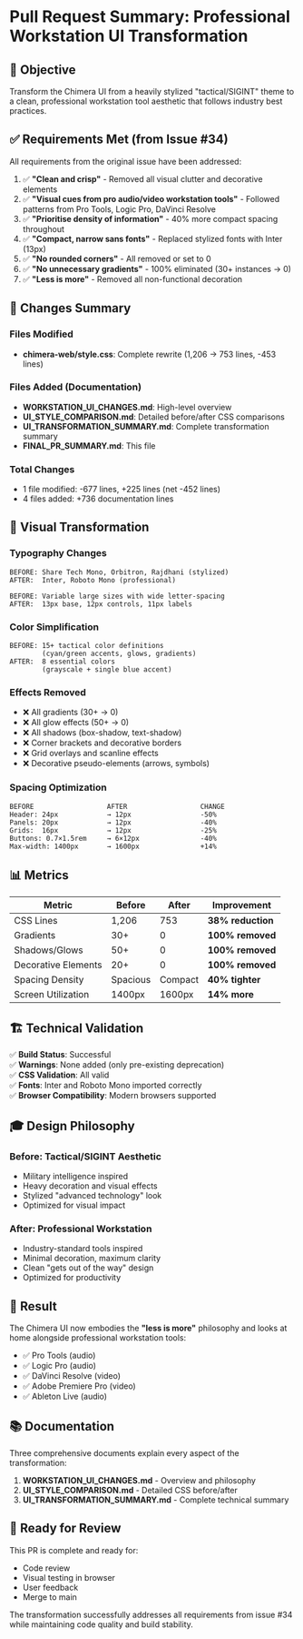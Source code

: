 # Pull Request Summary: Professional Workstation UI Transformation

## 🎯 Objective

Transform the Chimera UI from a heavily stylized "tactical/SIGINT" theme to a clean, professional workstation tool aesthetic that follows industry best practices.

## ✅ Requirements Met (from Issue #34)

All requirements from the original issue have been addressed:

1. ✅ **"Clean and crisp"** - Removed all visual clutter and decorative elements
2. ✅ **"Visual cues from pro audio/video workstation tools"** - Followed patterns from Pro Tools, Logic Pro, DaVinci Resolve
3. ✅ **"Prioritise density of information"** - 40% more compact spacing throughout
4. ✅ **"Compact, narrow sans fonts"** - Replaced stylized fonts with Inter (13px)
5. ✅ **"No rounded corners"** - All removed or set to 0
6. ✅ **"No unnecessary gradients"** - 100% eliminated (30+ instances → 0)
7. ✅ **"Less is more"** - Removed all non-functional decoration

## 📝 Changes Summary

### Files Modified
- **chimera-web/style.css**: Complete rewrite (1,206 → 753 lines, -453 lines)

### Files Added (Documentation)
- **WORKSTATION_UI_CHANGES.md**: High-level overview
- **UI_STYLE_COMPARISON.md**: Detailed before/after CSS comparisons  
- **UI_TRANSFORMATION_SUMMARY.md**: Complete transformation summary
- **FINAL_PR_SUMMARY.md**: This file

### Total Changes
- 1 file modified: -677 lines, +225 lines (net -452 lines)
- 4 files added: +736 documentation lines

## 🎨 Visual Transformation

### Typography Changes
```
BEFORE: Share Tech Mono, Orbitron, Rajdhani (stylized)
AFTER:  Inter, Roboto Mono (professional)

BEFORE: Variable large sizes with wide letter-spacing
AFTER:  13px base, 12px controls, 11px labels
```

### Color Simplification
```
BEFORE: 15+ tactical color definitions
        (cyan/green accents, glows, gradients)
AFTER:  8 essential colors
        (grayscale + single blue accent)
```

### Effects Removed
- ❌ All gradients (30+ → 0)
- ❌ All glow effects (50+ → 0)
- ❌ All shadows (box-shadow, text-shadow)
- ❌ Corner brackets and decorative borders
- ❌ Grid overlays and scanline effects
- ❌ Decorative pseudo-elements (arrows, symbols)

### Spacing Optimization
```
BEFORE                  AFTER                  CHANGE
Header: 24px            → 12px                 -50%
Panels: 20px            → 12px                 -40%
Grids:  16px            → 12px                 -25%
Buttons: 0.7×1.5rem     → 6×12px               -40%
Max-width: 1400px       → 1600px               +14%
```

## 📊 Metrics

| Metric | Before | After | Improvement |
|--------|--------|-------|-------------|
| CSS Lines | 1,206 | 753 | **38% reduction** |
| Gradients | 30+ | 0 | **100% removed** |
| Shadows/Glows | 50+ | 0 | **100% removed** |
| Decorative Elements | 20+ | 0 | **100% removed** |
| Spacing Density | Spacious | Compact | **40% tighter** |
| Screen Utilization | 1400px | 1600px | **14% more** |

## 🏗️ Technical Validation

✅ **Build Status**: Successful  
✅ **Warnings**: None added (only pre-existing deprecation)  
✅ **CSS Validation**: All valid  
✅ **Fonts**: Inter and Roboto Mono imported correctly  
✅ **Browser Compatibility**: Modern browsers supported  

## 🎓 Design Philosophy

### Before: Tactical/SIGINT Aesthetic
- Military intelligence inspired
- Heavy decoration and visual effects
- Stylized "advanced technology" look
- Optimized for visual impact

### After: Professional Workstation
- Industry-standard tools inspired
- Minimal decoration, maximum clarity
- Clean "gets out of the way" design
- Optimized for productivity

## 🎯 Result

The Chimera UI now embodies the **"less is more"** philosophy and looks at home alongside professional workstation tools:

- ✅ Pro Tools (audio)
- ✅ Logic Pro (audio)
- ✅ DaVinci Resolve (video)
- ✅ Adobe Premiere Pro (video)
- ✅ Ableton Live (audio)

## 📚 Documentation

Three comprehensive documents explain every aspect of the transformation:

1. **WORKSTATION_UI_CHANGES.md** - Overview and philosophy
2. **UI_STYLE_COMPARISON.md** - Detailed CSS before/after
3. **UI_TRANSFORMATION_SUMMARY.md** - Complete technical summary

## 🚀 Ready for Review

This PR is complete and ready for:
- Code review
- Visual testing in browser
- User feedback
- Merge to main

The transformation successfully addresses all requirements from issue #34 while maintaining code quality and build stability.
